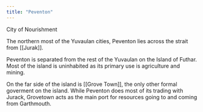 ```yaml
---
title: "Peventon"
---
```


City of Nourishment

The northern most of the Yuvaulan cities, Peventon lies across the strait from [[Jurak]]. 

Peventon is separated from the rest of the Yuvaulan on the Island of Futhar. Most of the island is uninhabited as its primary use is agriculture and mining. 

On the far side of the island is [[Grove Town]], the only other formal goverment on the island. While Peventon does most of its trading with Jurack, Grovetown acts as the main port for resources going to and coming from Garthmouth. 